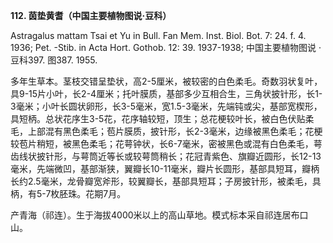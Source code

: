 **112. 茵垫黄耆（中国主要植物图说·豆科）**

Astragalus mattam Tsai et Yu in Bull. Fan Mem. Inst. Biol. Bot. 7: 24. f. 4. 1936; Pet. -Stib. in Acta Hort. Gothob. 12: 39. 1937-1938; 中国主要植物图说 ·豆科397. 图387. 1955.

多年生草本。茎枝交错呈垫状，高2-5厘米，被较密的白色柔毛。奇数羽状复叶，具9-15片小叶，长2-4厘米；托叶膜质，基部多少互相合生，三角状披针形，长1-3毫米；小叶长圆状卵形，长3-5毫米，宽1.5-3毫米，先端钝或尖，基部宽楔形，具短柄。总状花序生3-5花，花序轴较短，顶生；总花梗较叶长，被白色伏贴柔毛，上部混有黑色柔毛；苞片膜质，披针形，长2-3毫米，边缘被黑色柔毛；花梗较苞片稍短，被黑色柔毛；花萼钟状，长6-7毫米，密被黑色或混有白色柔毛，萼齿线状披针形，与萼筒近等长或较萼筒稍长；花冠青紫色、旗瓣近圆形，长12-13毫米，先端微凹，基部渐狭，翼瓣长10-11毫米，瓣片长圆形，基部具短耳，瓣柄长约2.5毫米，龙骨瓣宽斧形，较翼瓣长，基部具短耳；子房披针形，被柔毛，具柄，有5-7枚胚珠。花期7月。

产青海（祁连）。生于海拔4000米以上的高山草地。模式标本采自祁连居布口山。
